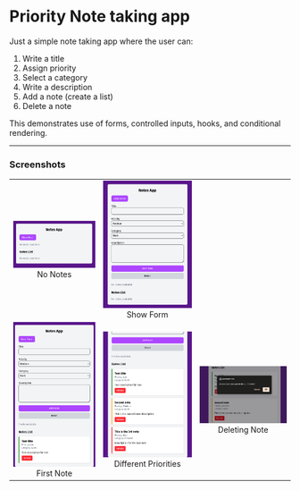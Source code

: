 # Priority Note taking app

Just a simple note taking app where the user can:

1. Write a title
2. Assign priority
3. Select a category
4. Write a description
5. Add a note (create a list)
6. Delete a note

This demonstrates use of forms, controlled inputs, hooks, and conditional rendering.

---

### Screenshots

<table>
  <tr>
    <td align="center"><img src="./src/assets/noNotes.png" width="300"/><br>No Notes</td>
    <td align="center"><img src="./src/assets/showForm.png" width="300"/><br>Show Form</td>
  </tr>
  <tr>
    <td align="center"><img src="./src/assets/firstNote.png" width="300"/><br>First Note</td>
    <td align="center"><img src="./src/assets/differentPriorities.png" width="300"/><br>Different Priorities</td>
    <td align="center"><img src="./src/assets/deletingNote.png" width="300"/><br>Deleting Note</td>
  </tr>
</table>